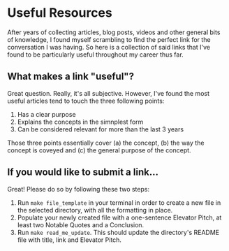 # Useful Resources

After years of collecting articles, blog posts, videos and other general bits of knowledge, I found myself scrambling to find the perfect link for the conversation I was having. So here is a collection of said links that I've found to be particularly useful throughout my career thus far.

## What makes a link  "useful"?
Great question. Really, it's all subjective. However, I've found the most useful articles tend to touch the three following points:
1. Has a clear purpose
2. Explains the concepts in the simnplest form
3. Can be considered relevant for more than the last 3 years

Those three points essentially cover (a) the concept, (b)  the way the concept is coveyed and (c) the general purpose of the concept.

## If you would like to submit a link...
Great! Please do so by following these two steps:
1. Run `make file_template` in your terminal in order to create a new file in the selected directory, with all the formatting in place.
2. Populate your newly created file with a one-sentence Elevator Pitch, at least two Notable Quotes and a Conclusion.
3. Run `make read_me_update`. This should update the directory's README file with title, link and Elevator Pitch.

<!-- 
Please create a pull request, following the guidelines below:
### 1. New markdown file 
This file should be added within it's respective category (as listed in the directories). As this may be subjective/matter of opinion, please feel free to add to whichever category you feel best suits the content. 
The markdown filename must be the title of the article and be formatted like so: 
```
article-title-example.md
```
The content of this file should be formatted as specified in [TEMPLATE.md](link). 

### 2. Updated README
An addition should also be made to the categories README file. It should include the title of the article, and include the elevator pitch. The title of the article should link the article itself. 
-->






